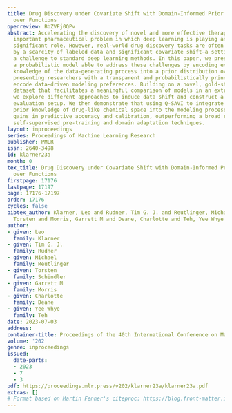 ```yaml
---
title: Drug Discovery under Covariate Shift with Domain-Informed Prior Distributions
  over Functions
openreview: BbZVFj0QPv
abstract: Accelerating the discovery of novel and more effective therapeutics is an
  important pharmaceutical problem in which deep learning is playing an increasingly
  significant role. However, real-world drug discovery tasks are often characterized
  by a scarcity of labeled data and significant covariate shift—a setting that poses
  a challenge to standard deep learning methods. In this paper, we present Q-SAVI,
  a probabilistic model able to address these challenges by encoding explicit prior
  knowledge of the data-generating process into a prior distribution over functions,
  presenting researchers with a transparent and probabilistically principled way to
  encode data-driven modeling preferences. Building on a novel, gold-standard bioactivity
  dataset that facilitates a meaningful comparison of models in an extrapolative regime,
  we explore different approaches to induce data shift and construct a challenging
  evaluation setup. We then demonstrate that using Q-SAVI to integrate contextualized
  prior knowledge of drug-like chemical space into the modeling process affords substantial
  gains in predictive accuracy and calibration, outperforming a broad range of state-of-the-art
  self-supervised pre-training and domain adaptation techniques.
layout: inproceedings
series: Proceedings of Machine Learning Research
publisher: PMLR
issn: 2640-3498
id: klarner23a
month: 0
tex_title: Drug Discovery under Covariate Shift with Domain-Informed Prior Distributions
  over Functions
firstpage: 17176
lastpage: 17197
page: 17176-17197
order: 17176
cycles: false
bibtex_author: Klarner, Leo and Rudner, Tim G. J. and Reutlinger, Michael and Schindler,
  Torsten and Morris, Garrett M and Deane, Charlotte and Teh, Yee Whye
author:
- given: Leo
  family: Klarner
- given: Tim G. J.
  family: Rudner
- given: Michael
  family: Reutlinger
- given: Torsten
  family: Schindler
- given: Garrett M
  family: Morris
- given: Charlotte
  family: Deane
- given: Yee Whye
  family: Teh
date: 2023-07-03
address: 
container-title: Proceedings of the 40th International Conference on Machine Learning
volume: '202'
genre: inproceedings
issued:
  date-parts:
  - 2023
  - 7
  - 3
pdf: https://proceedings.mlr.press/v202/klarner23a/klarner23a.pdf
extras: []
# Format based on Martin Fenner's citeproc: https://blog.front-matter.io/posts/citeproc-yaml-for-bibliographies/
---
```


